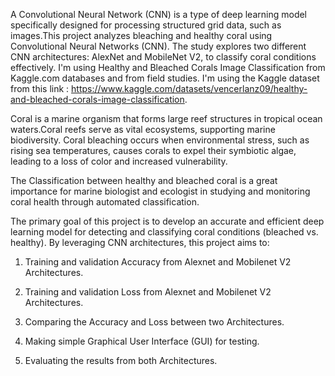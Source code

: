 A Convolutional Neural Network (CNN) is a type of deep learning model specifically designed for processing structured grid data, such as images.This project analyzes bleaching and healthy coral using Convolutional Neural Networks (CNN). The study explores two different CNN architectures: AlexNet and MobileNet V2, to classify coral conditions effectively. I'm using Healthy and Bleached Corals Image Classification from Kaggle.com databases and from field studies. I'm using the Kaggle dataset from this link : https://www.kaggle.com/datasets/vencerlanz09/healthy-and-bleached-corals-image-classification.

Coral is a marine organism that forms large reef structures in tropical ocean waters.Coral reefs serve as vital ecosystems, supporting marine biodiversity. Coral bleaching occurs when environmental stress, such as rising sea temperatures, causes corals to expel their symbiotic algae, leading to a loss of color and increased vulnerability.

The Classification between healthy and bleached coral is a great importance for marine biologist and ecologist in studying and monitoring coral health through automated classification. 

The primary goal of this project is to develop an accurate and efficient deep learning model for detecting and classifying coral conditions (bleached vs. healthy). By leveraging CNN architectures, this project aims to:

1. Training and validation Accuracy from Alexnet and Mobilenet V2 Architectures.

2. Training and validation Loss from Alexnet and Mobilenet V2 Architectures.

3. Comparing the Accuracy and Loss between two Architectures.

4. Making simple Graphical User Interface (GUI) for testing.

5. Evaluating the results from both Architectures.



   
